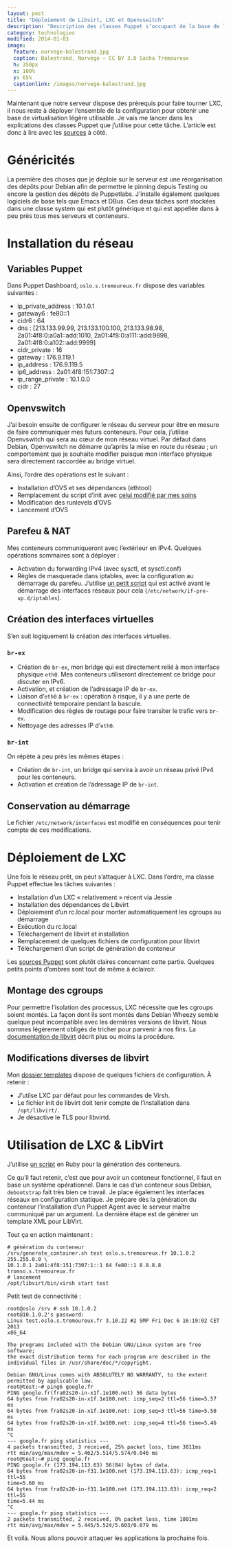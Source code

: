 ```yaml
---
layout: post
title: "Déploiement de Libvirt, LXC et Openvswitch"
description: "Description des classes Puppet s’occupant de la base de l’architecture."
category: technologies
modified: 2014-01-03
image:
  feature: norvege-balestrand.jpg
  caption: Balestrand, Norvège — CC BY 3.0 Sacha Trémoureux
  h: 350px
  x: 100%
  y: 65%
  captionlink: /images/norvege-balestrand.jpg
---
```


Maintenant que notre serveur dispose des prérequis pour faire tourner LXC, il
nous reste à déployer l’ensemble de la configuration pour obtenir une base de
virtualisation légère utilisable. Je vais me lancer dans les explications des
classes Puppet que j’utilise pour cette tâche. L’article est donc à lire avec
les [sources](https://github.com/tsacha/puppet) à côté.


# Généricités 

La première des choses que je déploie sur le serveur est une réorganisation des
dépôts pour Debian afin de permettre le pinning depuis Testing ou encore la
gestion des dépôts de Puppetlabs. J’installe également quelques logiciels de
base tels que Emacs et DBus. Ces deux tâches sont stockées dans une classe
system qui est plutôt générique et qui est appellée dans à peu près tous mes
serveurs et conteneurs.

# Installation du réseau

## Variables Puppet

Dans Puppet Dashboard, `oslo.s.tremoureux.fr` dispose des variables suivantes :

* ip_private_address : 10.1.0.1
* gateway6 : fe80::1
* cidr6 : 64
* dns : [213.133.99.99, 213.133.100.100, 213.133.98.98, 2a01:4f8:0:a0a1::add:1010, 2a01:4f8:0:a111::add:9898, 2a01:4f8:0:a102::add:9999]
* cidr_private : 16
* gateway : 176.9.119.1
* ip_address : 176.9.119.5
* ip6_address : 2a01:4f8:151:7307::2
* ip_range_private : 10.1.0.0
* cidr : 27

## Openvswitch

J’ai besoin ensuite de configurer le réseau du serveur pour être en mesure de
faire communiquer mes futurs conteneurs. Pour cela, j’utilise Openvswitch qui
sera au cœur de mon réseau virtuel. Par défaut dans Debian, Openvswitch ne
démarre qu’après la mise en route du réseau ; un comportement que je souhaite
modifier puisque mon interface physique sera directement raccordée au bridge
virtuel. 

Ainsi, l’ordre des opérations est le suivant :

* Installation d’OVS et ses dépendances (ethtool)
* Remplacement du script d’init avec
  [celui modifié par mes soins](https://raw.github.com/tsacha/puppet/master/tsacha_containers/templates/ovs-init.erb)
* Modification des runlevels d’OVS
* Lancement d’OVS


## Parefeu & NAT

Mes conteneurs communiqueront avec l’extérieur en IPv4. Quelques opérations
sommaires sont à déployer :

* Activation du forwarding IPv4 (avec sysctl, et sysctl.conf)
* Règles de masquerade dans iptables, avec la configuration au démarrage du
  parefeu. J’utilise
  [un petit script](https://raw.github.com/tsacha/puppet/master/tsacha_containers/templates/network_iptables.erb)
  qui est activé avant le démarrage des interfaces réseaux pour cela (`/etc/network/if-pre-up.d/iptables`).
  
## Création des interfaces virtuelles

S’en suit logiquement la création des interfaces virtuelles.

### `br-ex`

* Création de `br-ex`, mon bridge qui est directement relié à mon interface
  physique `eth0`. Mes conteneurs utiliseront directement ce bridge pour discuter
  en IPv6.
* Activation, et création de l’adressage IP de `br-ex`.
* Liaison d’`eth0` à `br-ex` : opération à risque, il y a une perte de
  connectivité temporaire pendant la bascule.
* Modification des règles de routage pour faire transiter le trafic vers `br-ex`.
* Nettoyage des adresses IP d’`eth0`.

### `br-int`

On répète à peu près les mêmes étapes :

* Création de `br-int`, un bridge qui servira à avoir un réseau privé IPv4 pour
  les conteneurs.
* Activation et création de l’adressage IP de `br-int`.

## Conservation au démarrage 

Le fichier `/etc/network/interfaces` est modifié en conséquences pour tenir
compte de ces modifications.

# Déploiement de LXC

Une fois le réseau prêt, on peut s’attaquer à LXC. Dans l’ordre, ma classe
Puppet effectue les tâches suivantes :

* Installation d’un LXC « relativement » récent via Jessie
* Installation des dépendances de Libvirt
* Déploiement d’un rc.local pour monter automatiquement les cgroups au démarrage
* Exécution du rc.local
* Téléchargement de libvirt et installation
* Remplacement de quelques fichiers de configuration pour libvirt
* Téléchargement d’un script de génération de conteneur

Les
[sources Puppet](https://github.com/tsacha/puppet/blob/master/tsacha_containers/manifests/lxc.pp)
sont plutôt claires concernant cette partie. Quelques petits points d’ombres
sont tout de même à éclaircir.

## Montage des cgroups

Pour permettre l’isolation des processus, LXC nécessite que les cgroups soient
montés. La façon dont ils sont montés dans Debian Wheezy semble quelque peut
incompatible avec les dernières versions de libvirt. Nous sommes légèrement
obligés de tricher pour parvenir à nos fins. La
[documentation de libvirt](http://libvirt.org/cgroups.html#createNonSystemd)
décrit plus ou moins la procédure.

## Modifications diverses de libvirt

Mon
[dossier templates](https://github.com/tsacha/puppet/tree/master/tsacha_containers/templates)
dispose de quelques fichiers de configuration. À retenir :

* J’utilse LXC par défaut pour les commandes de Virsh.
* Le fichier init de libvirt doit tenir compte de l’installation dans
  `/opt/libvirt/`. 
* Je désactive le TLS pour libvirtd.


# Utilisation de LXC & LibVirt

J’utilise
[un script](https://raw.github.com/tsacha/puppet/master/tsacha_containers/templates/generate_container.rb.erb)
en Ruby pour la génération des conteneurs.

Ce qu’il faut retenir, c’est que pour avoir un conteneur fonctionnel, il faut en
base un système opérationnel. Dans le cas d’un conteneur sous Debian,
`debootstrap` fait très bien ce travail. Je place également les interfaces
réseaux en configuration statique. Je prépare dès la génération du conteneur
l’installation d’un Puppet Agent avec le serveur maître communiqué par un
argument. La dernière étape est de générer un template XML pour LibVirt.

Tout ça en action maintenant :

    # génération du conteneur
    /srv/generate_container.sh test oslo.s.tremoureux.fr 10.1.0.2 255.255.0.0 \
    10.1.0.1 2a01:4f8:151:7307:1::1 64 fe80::1 8.8.8.8 tromso.s.tremoureux.fr
    # lancement
    /opt/libvirt/bin/virsh start test
    
    
Petit test de connectivité :

    root@oslo /srv # ssh 10.1.0.2
    root@10.1.0.2's password: 
    Linux test.oslo.s.tremoureux.fr 3.10.22 #2 SMP Fri Dec 6 16:19:02 CET 2013
    x86_64
    
    The programs included with the Debian GNU/Linux system are free software;
    the exact distribution terms for each program are described in the
    individual files in /usr/share/doc/*/copyright.
    
    Debian GNU/Linux comes with ABSOLUTELY NO WARRANTY, to the extent
    permitted by applicable law.
    root@test:~# ping6 google.fr
    PING google.fr(fra02s20-in-x1f.1e100.net) 56 data bytes
    64 bytes from fra02s20-in-x1f.1e100.net: icmp_seq=2 ttl=56 time=5.57 ms
    64 bytes from fra02s20-in-x1f.1e100.net: icmp_seq=3 ttl=56 time=5.50 ms
    64 bytes from fra02s20-in-x1f.1e100.net: icmp_seq=4 ttl=56 time=5.46 ms
    ^C
    --- google.fr ping statistics ---
    4 packets transmitted, 3 received, 25% packet loss, time 3011ms
    rtt min/avg/max/mdev = 5.462/5.514/5.574/0.046 ms
    root@test:~# ping google.fr
    PING google.fr (173.194.113.63) 56(84) bytes of data.
    64 bytes from fra02s20-in-f31.1e100.net (173.194.113.63): icmp_req=1 ttl=55
    time=5.60 ms
    64 bytes from fra02s20-in-f31.1e100.net (173.194.113.63): icmp_req=2 ttl=55
    time=5.44 ms
    ^C
    --- google.fr ping statistics ---
    2 packets transmitted, 2 received, 0% packet loss, time 1001ms
    rtt min/avg/max/mdev = 5.445/5.524/5.603/0.079 ms
    
Et voilà. Nous allons pouvoir attaquer les applications la prochaine fois.
